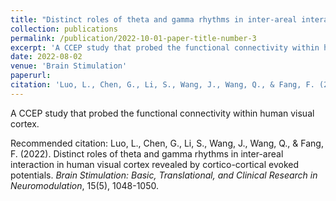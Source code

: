 ```yaml
---
title: "Distinct roles of theta and gamma rhythms in inter-areal interaction in human visual cortex revealed by cortico-cortical evoked potentials"
collection: publications
permalink: /publication/2022-10-01-paper-title-number-3
excerpt: 'A CCEP study that probed the functional connectivity within human visual cortex'
date: 2022-08-02
venue: 'Brain Stimulation'
paperurl: 
citation: 'Luo, L., Chen, G., Li, S., Wang, J., Wang, Q., & Fang, F. (2022). Distinct roles of theta and gamma rhythms in inter-areal interaction in human visual cortex revealed by cortico-cortical evoked potentials. <i>Brain Stimulation: Basic, Translational, and Clinical Research in Neuromodulation</i>, 15(5), 1048-1050.'
---
```

A CCEP study that probed the functional connectivity within human visual cortex.

Recommended citation: Luo, L., Chen, G., Li, S., Wang, J., Wang, Q., & Fang, F. (2022). Distinct roles of theta and gamma rhythms in inter-areal interaction in human visual cortex revealed by cortico-cortical evoked potentials. <i>Brain Stimulation: Basic, Translational, and Clinical Research in Neuromodulation</i>, 15(5), 1048-1050.

